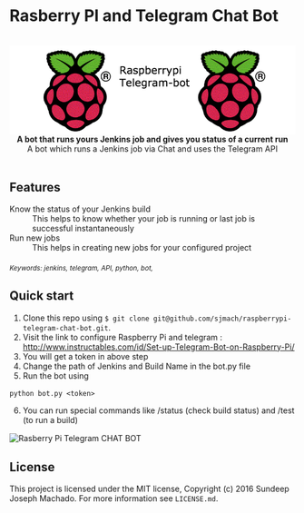 # Rasberry PI and Telegram Chat Bot
<br/>
<img src="https://raw.githubusercontent.com/sjmach/raspberrypi-telegram-bot/master/Raspberrypi-telegram-bot.png" alt="Rasberry Pi Telegram BOT" align="center" />

<br />

<div align="center"><strong>A bot that runs yours Jenkins job and gives you status of a current run</strong></div>
<div align="center">A bot which runs a Jenkins job via Chat and uses the Telegram API</div>

<br />


## Features

<dl>
  <dt>Know the status of your Jenkins build</dt>
  <dd>This helps to know whether your job is running or last job is successful instantaneously</dd>

  <dt>Run new jobs</dt>
  <dd>This helps in creating new jobs for your configured project</dd>

</dl>


<sub><i>Keywords: jenkins, telegram, API, python, bot,</i></sub>

## Quick start

1. Clone this repo using `$ git clone git@github.com/sjmach/raspberrypi-telegram-chat-bot.git`.
2. Visit the link to configure Raspberry Pi and telegram : http://www.instructables.com/id/Set-up-Telegram-Bot-on-Raspberry-Pi/<br />
3. You will get a token in above step
4. Change the path of Jenkins and Build Name in the bot.py file
5. Run the bot using 
```shell
python bot.py <token>
```
6. You can run special commands like /status (check build status) and /test (to run a build)


<img src="https://raw.githubusercontent.com/sjmach/raspberrypi-telegram-chat-bot/master/raspberry-selenium-bot.png"
alt="Rasberry Pi Telegram CHAT BOT" align="center"  width="150" height="250"/>
## License

This project is licensed under the MIT license, Copyright (c) 2016 Sundeep Joseph Machado. For more information see `LICENSE.md`.
